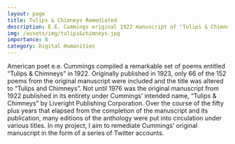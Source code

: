 ```yaml
---
layout: page
title: Tulips & Chimneys Remediated
description: E.E. Cummings original 1922 manuscript of "Tulips & Chimneys" remediated in a series of interacting Twitter accounts
img: /assets/img/tulips&chimneys.jpg
importance: 6
category: Digital Humanities
---
```


American poet e.e. Cummings compiled a remarkable set of poems entitled “Tulips & Chimneys” in 1922. Originally published in 1923, only 66 of the 152 poems from the original manuscript were included and the title was altered to “Tulips and Chimneys”. Not until 1976 was the original manuscript from 1922 published in its entirety under Cummings’ intended name, “Tulips & Chimneys” by Liveright Publishing Corporation. Over the course of the fifty plus years that elapsed from the completion of the manuscript and its publication, many editions of the anthology were put into circulation under various titles. In my project, I aim to remediate Cummings’ original manuscript in the form of a series of Twitter accounts.



